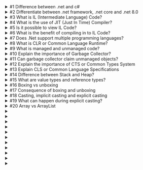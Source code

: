 <details>

<summary>#1 Difference between .net and c#</summary>

<br/>

> .Net is a framework and c# is a programming language

> C# is composed of syntaxes, grammars, semantics, etc.

> .Net is collection of libraries and it has runtime

</details>

<details>

<summary>#2 Differentiate between .net framework, .net core and .net 8.0</summary>

<br/>

> .Net framework runs only on Windows
> .Net Core is cross platform
> .Net 8.0 provides a unified experience

> Performance: .Net framework is slower compared to .Net core. One of the main reasons are the libraries that were broken down to smaller parts in .net core that allows users to only select those that are needed rather than importing a whole chunk of a library.

> CLI (Command Line Interface) Support: .Net Core supports Full CLI while .Net Framework is more IDE based which means more flexibility in .Net Core.

> Microservice support: .Net Framework No - .Net Core Yes

> Mobile Compatibility: .Net Framework No - .Net Core Xamarin

> Packaging: .Net Framework packaged as one big framework while .Net core are delivered via modules using Nuget.

</details>

<details>

<summary>
  #3 What is IL (Intermediate Language) Code?
</summary>

<br/>

> Partially compiled code that served as an intermediate language between your .net human readable code to machine language with use of JIT

</details>

<details>

<summary>
  #4 What is the use of JIT (Just In Time) Compiler?
</summary>

<br/>

> Compiles Intermediate Language and converts it to Machine Language

</details>

<details>

<summary>
  #5 Is it possible to view IL Code?
</summary>

<br/>

> Yes by using disassembler apps

</details>

<details>

<summary>
  #6 What is the benefit of compiling in to IL Code?
</summary>

<br/>

> The runtime environment and development environment can be very different so depending on the runtime environment JIT compiles the best optimized code as per that environment.

</details>

<details>

<summary>
  #7 Does .Net support multiple programming languages?
</summary>

<br/>

> Yes it supports multiple language, C#, VB, JS, TS, etc. but at the end of the day it will still be compiled into IL.

</details>

<details>

<summary>
  #8 What is CLR or Common Language Runtime?
</summary>

<br/>

> It does a lot of things but two of the most important things are to invoke JIT to compile IL code into native/machine language AND runs your application while ensuring it cleans any unused objects by using garbage collector.

</details>

<details>

<summary>
  #9 What is managed and unmanaged code?
</summary>

<br/>

> All code that runs under CLR is managed code. C or C++ code that have their own compiler and environment outside CLR are unmanaged code.

</details>

<details>

<summary>
  #10 Explain the importance of Garbage Collector?
</summary>

<br/>

> Garbage Collector is a background process which cleans unused managed resources.

</details>

<details>

<summary>
  #11 Can garbage collector claim unmanaged objects?
</summary>

<br/>

> No

</details>

<details>

<summary>
  #12 Explain the importance of CTS or Common Types System
</summary>

<br/>

> CTS ensures that data types defined in two different languages get compiled to a common data type.

</details>

<details>

<summary>
  #13 Explain CLS or Common Language Specifications
</summary>

<br/>

> CLS is a specification or set of rules or guidelines. When any .Net programming language adheres to these set of rules it can be consumed by any language following .Net Specifications.

</details>

<details>

<summary>
  #14 Difference between Stack and Heap?
</summary>

<br/>

> Stack memory is used for static memory allocations such as local variables within functions. Heap memory is used for dynamic memory allocation, suitable for objects or data whose size might change at runtime or whose lifetime exceeds the scope of a single function call.

</details>

<details>

<summary>
  #15 What are value types and reference types?
</summary>

<br/>

> Value types contain actual data while reference types contain pointers that point to the actual data.
> Value types are stored in stack while reference types are stored in heap.

</details>

<details>

<summary>
  #16 Boxing vs unboxing
</summary>

<br/>

> When value type is moved to a reference type it's called boxing.

</details>

<details>

<summary>
  #17 Consequence of boxing and unboxing
</summary>

<br/>

> Performance

</details>

<details>

<summary>
  #18 Casting, implicit casting and explicit casting
</summary>

<br/>

> Casting is a mechanism where we convert one type of data to other type.
> Implicit casting is when you move from lower to higher data type
> Explicit casting is when you move from higher to lower data type

</details>

<details>

<summary>
  #19 What can happen during explicit casting?
</summary>

<br/>

> Data loss

</details>

<details>

<summary>
  #20 Array vs ArrayList
</summary>

<br/>

> Arrays are strongly typed and has fixed length. ArrayList is flexible in terms of length and is not strongly typed.

</details>

<details>

<summary>
  
</summary>

<br/>

> 

</details>

</details>

<details>

<summary>
  
</summary>

<br/>

> 

</details>

</details>

<details>

<summary>
  
</summary>

<br/>

> 

</details>

</details>

<details>

<summary>
  
</summary>

<br/>

> 

</details>

</details>

<details>

<summary>
  
</summary>

<br/>

> 

</details>

</details>

<details>

<summary>
  
</summary>

<br/>

> 

</details>

</details>

<details>

<summary>
  
</summary>

<br/>

> 

</details>

</details>

<details>

<summary>
  
</summary>

<br/>

> 

</details>

</details>

<details>

<summary>
  
</summary>

<br/>

> 

</details>

</details>

<details>

<summary>
  
</summary>

<br/>

> 

</details>

</details>

<details>

<summary>
  
</summary>

<br/>

> 

</details>

